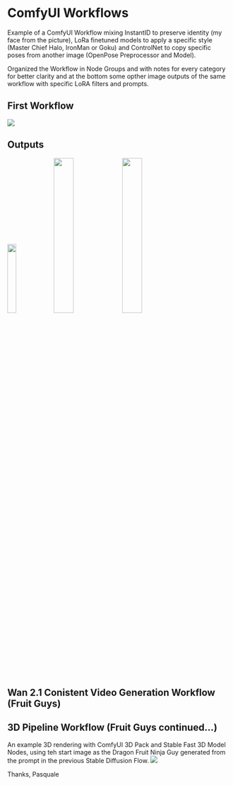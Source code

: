 # ComfyUI Workflows 
Example of a ComfyUI Workflow mixing InstantID to preserve identity (my face from the picture), LoRa finetuned models to apply a specific style (Master Chief Halo, IronMan or Goku) and ControlNet to copy specific poses from another image (OpenPose Preprocessor and Model).

Organized the Workflow in Node Groups and with notes for every category for better clarity and at the bottom some opther image outputs of the same workflow with specific LoRA filters and prompts.

## First Workflow

![](https://www.wimotics.net/comfyUI/InstantIDLoraControlNet_Flow.png)
## Outputs
<img src="https://www.wimotics.net/comfyUI/ComfyUI_00129_.png" width=20% height=20%>
<img src="https://www.wimotics.net/comfyUI/ComfyUI_00170_.png" width=30% height=30%>
<img src="https://www.wimotics.net/comfyUI/ComfyUI_00109_.png" width=30% height=30%>

## Wan 2.1 Conistent Video Generation Workflow (Fruit Guys)

## 3D Pipeline Workflow (Fruit Guys continued...)
An example 3D rendering with ComfyUI 3D Pack and Stable Fast 3D Model Nodes, using teh start image as the Dragon Fruit Ninja Guy generated from the prompt in the previous Stable Diffusion Flow.
![](https://www.wimotics.net/comfyUI/3dPackFast3DWorkflow.png)

Thanks,
Pasquale

